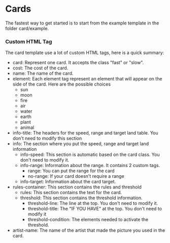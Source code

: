# Cards

The fastest way to get started is to start from the example template in the folder card/example.

### Custom HTML Tag

The card template use a lot of custom HTML tags, here is a quick summary:

- card: Represent one card. It accepts the class "fast" or "slow".
- cost: The cost of the card.
- name: The name of the card.
- element: Each element tag represent an element that will appear on the side of the card. Here are the possible choices
  - sun
  - moon
  - fire
  - air
  - water
  - earth
  - plant
  - animal
- info-title: The headers for the speed, range and target land table. You don't need to modify this section
- info: The section where you put the speed, range and target land information
  - info-speed: This section is automatic based on the card class. You don't need to modify it.
  - info-range: Information about the range. It contains 2 custom tags.
    - range: You can put the range for the card
    - no-range: If your card doesn't require a range
  - info-target: Information about the card target.
- rules-container: This section contains the rules and threshold
  - rules: This section contains the text for the card.
  - threshold: This section contains the threshold information.
    - threshold-line: The line at the top. You don't need to modify it.
    - threshold-title: The "IF YOU HAVE" at the top. You don't need to modify it
    - threshold-condition: The elements needed to activate the threshold.
- artist-name: The name of the artist that made the picture you used in the card.